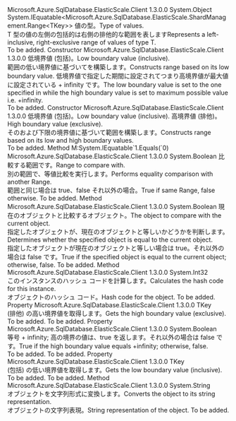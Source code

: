 <Type Name="Range&lt;TKey&gt;" FullName="Microsoft.Azure.SqlDatabase.ElasticScale.ShardManagement.Range&lt;TKey&gt;">
  <TypeSignature Language="C#" Value="public sealed class Range&lt;TKey&gt; : IEquatable&lt;Microsoft.Azure.SqlDatabase.ElasticScale.ShardManagement.Range&lt;TKey&gt;&gt;" />
  <TypeSignature Language="ILAsm" Value=".class public auto ansi sealed beforefieldinit Range`1&lt;TKey&gt; extends System.Object implements class System.IEquatable`1&lt;class Microsoft.Azure.SqlDatabase.ElasticScale.ShardManagement.Range`1&lt;!TKey&gt;&gt;" />
  <TypeSignature Language="DocId" Value="T:Microsoft.Azure.SqlDatabase.ElasticScale.ShardManagement.Range`1" />
  <TypeSignature Language="VB.NET" Value="Public NotInheritable Class Range(Of TKey)&#xA;Implements IEquatable(Of Range(Of TKey))" />
  <TypeSignature Language="F#" Value="type Range&lt;'Key&gt; = class&#xA;    interface IEquatable&lt;Range&lt;'Key&gt;&gt;" />
  <AssemblyInfo>
    <AssemblyName>Microsoft.Azure.SqlDatabase.ElasticScale.Client</AssemblyName>
    <AssemblyVersion>1.3.0.0</AssemblyVersion>
  </AssemblyInfo>
  <TypeParameters>
    <TypeParameter Name="TKey" />
  </TypeParameters>
  <Base>
    <BaseTypeName>System.Object</BaseTypeName>
  </Base>
  <Interfaces>
    <Interface>
      <InterfaceName>System.IEquatable&lt;Microsoft.Azure.SqlDatabase.ElasticScale.ShardManagement.Range&lt;TKey&gt;&gt;</InterfaceName>
    </Interface>
  </Interfaces>
  <Docs>
    <typeparam name="TKey"><span data-ttu-id="45435-101">値の型。</span><span class="sxs-lookup"><span data-stu-id="45435-101">Type of values.</span></span></typeparam>
    <summary><span data-ttu-id="45435-102">T 型の値の左側の包括的は右側の排他的な範囲を表します</span><span class="sxs-lookup"><span data-stu-id="45435-102">Represents a left-inclusive, right-exclusive range of values of type T.</span></span></summary>
    <remarks>To be added.</remarks>
  </Docs>
  <Members>
    <Member MemberName=".ctor">
      <MemberSignature Language="C#" Value="public Range (TKey low);" />
      <MemberSignature Language="ILAsm" Value=".method public hidebysig specialname rtspecialname instance void .ctor(!TKey low) cil managed" />
      <MemberSignature Language="DocId" Value="M:Microsoft.Azure.SqlDatabase.ElasticScale.ShardManagement.Range`1.#ctor(`0)" />
      <MemberSignature Language="VB.NET" Value="Public Sub New (low As TKey)" />
      <MemberSignature Language="F#" Value="new Microsoft.Azure.SqlDatabase.ElasticScale.ShardManagement.Range&lt;'Key&gt; : 'Key -&gt; Microsoft.Azure.SqlDatabase.ElasticScale.ShardManagement.Range&lt;'Key&gt;" Usage="new Microsoft.Azure.SqlDatabase.ElasticScale.ShardManagement.Range&lt;'Key&gt; low" />
      <MemberType>Constructor</MemberType>
      <AssemblyInfo>
        <AssemblyName>Microsoft.Azure.SqlDatabase.ElasticScale.Client</AssemblyName>
        <AssemblyVersion>1.3.0.0</AssemblyVersion>
      </AssemblyInfo>
      <Parameters>
        <Parameter Name="low" Type="TKey" />
      </Parameters>
      <Docs>
        <param name="low"><span data-ttu-id="45435-103">低境界値 (包括)。</span><span class="sxs-lookup"><span data-stu-id="45435-103">Low boundary value (inclusive).</span></span></param>
        <summary>
            <span data-ttu-id="45435-104">範囲の低い境界値に基づいてを構築します。</span><span class="sxs-lookup"><span data-stu-id="45435-104">Constructs range based on its low boundary value.</span></span> <span data-ttu-id="45435-105">低境界値で指定した期間に設定されて<paramref name="low" />つまり高境界値が最大値に設定されている + infinity です。</span><span class="sxs-lookup"><span data-stu-id="45435-105">The low boundary value is set to the one specified in <paramref name="low" /> while the high boundary value is set to maximum possible value i.e. +infinity.</span></span>
            </summary>
        <remarks>To be added.</remarks>
      </Docs>
    </Member>
    <Member MemberName=".ctor">
      <MemberSignature Language="C#" Value="public Range (TKey low, TKey high);" />
      <MemberSignature Language="ILAsm" Value=".method public hidebysig specialname rtspecialname instance void .ctor(!TKey low, !TKey high) cil managed" />
      <MemberSignature Language="DocId" Value="M:Microsoft.Azure.SqlDatabase.ElasticScale.ShardManagement.Range`1.#ctor(`0,`0)" />
      <MemberSignature Language="VB.NET" Value="Public Sub New (low As TKey, high As TKey)" />
      <MemberSignature Language="F#" Value="new Microsoft.Azure.SqlDatabase.ElasticScale.ShardManagement.Range&lt;'Key&gt; : 'Key * 'Key -&gt; Microsoft.Azure.SqlDatabase.ElasticScale.ShardManagement.Range&lt;'Key&gt;" Usage="new Microsoft.Azure.SqlDatabase.ElasticScale.ShardManagement.Range&lt;'Key&gt; (low, high)" />
      <MemberType>Constructor</MemberType>
      <AssemblyInfo>
        <AssemblyName>Microsoft.Azure.SqlDatabase.ElasticScale.Client</AssemblyName>
        <AssemblyVersion>1.3.0.0</AssemblyVersion>
      </AssemblyInfo>
      <Parameters>
        <Parameter Name="low" Type="TKey" />
        <Parameter Name="high" Type="TKey" />
      </Parameters>
      <Docs>
        <param name="low"><span data-ttu-id="45435-106">低境界値 (包括)。</span><span class="sxs-lookup"><span data-stu-id="45435-106">Low boundary value (inclusive).</span></span></param>
        <param name="high"><span data-ttu-id="45435-107">高境界値 (排他)。</span><span class="sxs-lookup"><span data-stu-id="45435-107">High boundary value (exclusive).</span></span></param>
        <summary>
            <span data-ttu-id="45435-108">そのおよび下限の境界値に基づいて範囲を構築します。</span><span class="sxs-lookup"><span data-stu-id="45435-108">Constructs range based on its low and high boundary values.</span></span>
            </summary>
        <remarks>To be added.</remarks>
      </Docs>
    </Member>
    <Member MemberName="Equals">
      <MemberSignature Language="C#" Value="public bool Equals (Microsoft.Azure.SqlDatabase.ElasticScale.ShardManagement.Range&lt;TKey&gt; other);" />
      <MemberSignature Language="ILAsm" Value=".method public hidebysig newslot virtual instance bool Equals(class Microsoft.Azure.SqlDatabase.ElasticScale.ShardManagement.Range`1&lt;!TKey&gt; other) cil managed" />
      <MemberSignature Language="DocId" Value="M:Microsoft.Azure.SqlDatabase.ElasticScale.ShardManagement.Range`1.Equals(Microsoft.Azure.SqlDatabase.ElasticScale.ShardManagement.Range{`0})" />
      <MemberSignature Language="VB.NET" Value="Public Function Equals (other As Range(Of TKey)) As Boolean" />
      <MemberSignature Language="F#" Value="override this.Equals : Microsoft.Azure.SqlDatabase.ElasticScale.ShardManagement.Range&lt;'Key&gt; -&gt; bool" Usage="range.Equals other" />
      <MemberType>Method</MemberType>
      <Implements>
        <InterfaceMember>M:System.IEquatable`1.Equals(`0)</InterfaceMember>
      </Implements>
      <AssemblyInfo>
        <AssemblyName>Microsoft.Azure.SqlDatabase.ElasticScale.Client</AssemblyName>
        <AssemblyVersion>1.3.0.0</AssemblyVersion>
      </AssemblyInfo>
      <ReturnValue>
        <ReturnType>System.Boolean</ReturnType>
      </ReturnValue>
      <Parameters>
        <Parameter Name="other" Type="Microsoft.Azure.SqlDatabase.ElasticScale.ShardManagement.Range&lt;TKey&gt;" />
      </Parameters>
      <Docs>
        <param name="other"><span data-ttu-id="45435-109">比較する範囲です。</span><span class="sxs-lookup"><span data-stu-id="45435-109">Range to compare with.</span></span></param>
        <summary>
            <span data-ttu-id="45435-110">別の範囲で、等値比較を実行します。</span><span class="sxs-lookup"><span data-stu-id="45435-110">Performs equality comparison with another Range.</span></span>
            </summary>
        <returns><span data-ttu-id="45435-111">範囲と同じ場合は true、false それ以外の場合。</span><span class="sxs-lookup"><span data-stu-id="45435-111">True if same Range, false otherwise.</span></span></returns>
        <remarks>To be added.</remarks>
      </Docs>
    </Member>
    <Member MemberName="Equals">
      <MemberSignature Language="C#" Value="public override bool Equals (object obj);" />
      <MemberSignature Language="ILAsm" Value=".method public hidebysig virtual instance bool Equals(object obj) cil managed" />
      <MemberSignature Language="DocId" Value="M:Microsoft.Azure.SqlDatabase.ElasticScale.ShardManagement.Range`1.Equals(System.Object)" />
      <MemberSignature Language="VB.NET" Value="Public Overrides Function Equals (obj As Object) As Boolean" />
      <MemberSignature Language="F#" Value="override this.Equals : obj -&gt; bool" Usage="range.Equals obj" />
      <MemberType>Method</MemberType>
      <AssemblyInfo>
        <AssemblyName>Microsoft.Azure.SqlDatabase.ElasticScale.Client</AssemblyName>
        <AssemblyVersion>1.3.0.0</AssemblyVersion>
      </AssemblyInfo>
      <ReturnValue>
        <ReturnType>System.Boolean</ReturnType>
      </ReturnValue>
      <Parameters>
        <Parameter Name="obj" Type="System.Object" />
      </Parameters>
      <Docs>
        <param name="obj"><span data-ttu-id="45435-112">現在のオブジェクトと比較するオブジェクト。</span><span class="sxs-lookup"><span data-stu-id="45435-112">The object to compare with the current object.</span></span></param>
        <summary>
            <span data-ttu-id="45435-113">指定したオブジェクトが、現在のオブジェクトと等しいかどうかを判断します。</span><span class="sxs-lookup"><span data-stu-id="45435-113">Determines whether the specified object is equal to the current object.</span></span>
            </summary>
        <returns><span data-ttu-id="45435-114">指定したオブジェクトが現在のオブジェクトと等しい場合は true。それ以外の場合は false です。</span><span class="sxs-lookup"><span data-stu-id="45435-114">True if the specified object is equal to the current object; otherwise, false.</span></span></returns>
        <remarks>To be added.</remarks>
      </Docs>
    </Member>
    <Member MemberName="GetHashCode">
      <MemberSignature Language="C#" Value="public override int GetHashCode ();" />
      <MemberSignature Language="ILAsm" Value=".method public hidebysig virtual instance int32 GetHashCode() cil managed" />
      <MemberSignature Language="DocId" Value="M:Microsoft.Azure.SqlDatabase.ElasticScale.ShardManagement.Range`1.GetHashCode" />
      <MemberSignature Language="VB.NET" Value="Public Overrides Function GetHashCode () As Integer" />
      <MemberSignature Language="F#" Value="override this.GetHashCode : unit -&gt; int" Usage="range.GetHashCode " />
      <MemberType>Method</MemberType>
      <AssemblyInfo>
        <AssemblyName>Microsoft.Azure.SqlDatabase.ElasticScale.Client</AssemblyName>
        <AssemblyVersion>1.3.0.0</AssemblyVersion>
      </AssemblyInfo>
      <ReturnValue>
        <ReturnType>System.Int32</ReturnType>
      </ReturnValue>
      <Parameters />
      <Docs>
        <summary>
            <span data-ttu-id="45435-115">このインスタンスのハッシュ コードを計算します。</span><span class="sxs-lookup"><span data-stu-id="45435-115">Calculates the hash code for this instance.</span></span>
            </summary>
        <returns><span data-ttu-id="45435-116">オブジェクトのハッシュ コード。</span><span class="sxs-lookup"><span data-stu-id="45435-116">Hash code for the object.</span></span></returns>
        <remarks>To be added.</remarks>
      </Docs>
    </Member>
    <Member MemberName="High">
      <MemberSignature Language="C#" Value="public TKey High { get; }" />
      <MemberSignature Language="ILAsm" Value=".property instance !TKey High" />
      <MemberSignature Language="DocId" Value="P:Microsoft.Azure.SqlDatabase.ElasticScale.ShardManagement.Range`1.High" />
      <MemberSignature Language="VB.NET" Value="Public ReadOnly Property High As TKey" />
      <MemberSignature Language="F#" Value="member this.High : 'Key" Usage="Microsoft.Azure.SqlDatabase.ElasticScale.ShardManagement.Range&lt;'Key&gt;.High" />
      <MemberType>Property</MemberType>
      <AssemblyInfo>
        <AssemblyName>Microsoft.Azure.SqlDatabase.ElasticScale.Client</AssemblyName>
        <AssemblyVersion>1.3.0.0</AssemblyVersion>
      </AssemblyInfo>
      <ReturnValue>
        <ReturnType>TKey</ReturnType>
      </ReturnValue>
      <Docs>
        <summary>
            <span data-ttu-id="45435-117">(排他) の高い境界値を取得します。</span><span class="sxs-lookup"><span data-stu-id="45435-117">Gets the high boundary value (exclusive).</span></span>
            </summary>
        <value>To be added.</value>
        <remarks>To be added.</remarks>
      </Docs>
    </Member>
    <Member MemberName="HighIsMax">
      <MemberSignature Language="C#" Value="public bool HighIsMax { get; }" />
      <MemberSignature Language="ILAsm" Value=".property instance bool HighIsMax" />
      <MemberSignature Language="DocId" Value="P:Microsoft.Azure.SqlDatabase.ElasticScale.ShardManagement.Range`1.HighIsMax" />
      <MemberSignature Language="VB.NET" Value="Public ReadOnly Property HighIsMax As Boolean" />
      <MemberSignature Language="F#" Value="member this.HighIsMax : bool" Usage="Microsoft.Azure.SqlDatabase.ElasticScale.ShardManagement.Range&lt;'Key&gt;.HighIsMax" />
      <MemberType>Property</MemberType>
      <AssemblyInfo>
        <AssemblyName>Microsoft.Azure.SqlDatabase.ElasticScale.Client</AssemblyName>
        <AssemblyVersion>1.3.0.0</AssemblyVersion>
      </AssemblyInfo>
      <ReturnValue>
        <ReturnType>System.Boolean</ReturnType>
      </ReturnValue>
      <Docs>
        <summary>
            <span data-ttu-id="45435-118">等号 + infinity; 高の境界の値は、true を返します。それ以外の場合は false です。</span><span class="sxs-lookup"><span data-stu-id="45435-118">True if the high boundary value equals +infinity; otherwise, false.</span></span>
            </summary>
        <value>To be added.</value>
        <remarks>To be added.</remarks>
      </Docs>
    </Member>
    <Member MemberName="Low">
      <MemberSignature Language="C#" Value="public TKey Low { get; }" />
      <MemberSignature Language="ILAsm" Value=".property instance !TKey Low" />
      <MemberSignature Language="DocId" Value="P:Microsoft.Azure.SqlDatabase.ElasticScale.ShardManagement.Range`1.Low" />
      <MemberSignature Language="VB.NET" Value="Public ReadOnly Property Low As TKey" />
      <MemberSignature Language="F#" Value="member this.Low : 'Key" Usage="Microsoft.Azure.SqlDatabase.ElasticScale.ShardManagement.Range&lt;'Key&gt;.Low" />
      <MemberType>Property</MemberType>
      <AssemblyInfo>
        <AssemblyName>Microsoft.Azure.SqlDatabase.ElasticScale.Client</AssemblyName>
        <AssemblyVersion>1.3.0.0</AssemblyVersion>
      </AssemblyInfo>
      <ReturnValue>
        <ReturnType>TKey</ReturnType>
      </ReturnValue>
      <Docs>
        <summary>
            <span data-ttu-id="45435-119">(包括) の低い境界値を取得します。</span><span class="sxs-lookup"><span data-stu-id="45435-119">Gets the low boundary value (inclusive).</span></span>
            </summary>
        <value>To be added.</value>
        <remarks>To be added.</remarks>
      </Docs>
    </Member>
    <Member MemberName="ToString">
      <MemberSignature Language="C#" Value="public override string ToString ();" />
      <MemberSignature Language="ILAsm" Value=".method public hidebysig virtual instance string ToString() cil managed" />
      <MemberSignature Language="DocId" Value="M:Microsoft.Azure.SqlDatabase.ElasticScale.ShardManagement.Range`1.ToString" />
      <MemberSignature Language="VB.NET" Value="Public Overrides Function ToString () As String" />
      <MemberSignature Language="F#" Value="override this.ToString : unit -&gt; string" Usage="range.ToString " />
      <MemberType>Method</MemberType>
      <AssemblyInfo>
        <AssemblyName>Microsoft.Azure.SqlDatabase.ElasticScale.Client</AssemblyName>
        <AssemblyVersion>1.3.0.0</AssemblyVersion>
      </AssemblyInfo>
      <ReturnValue>
        <ReturnType>System.String</ReturnType>
      </ReturnValue>
      <Parameters />
      <Docs>
        <summary>
            <span data-ttu-id="45435-120">オブジェクトを文字列形式に変換します。</span><span class="sxs-lookup"><span data-stu-id="45435-120">Converts the object to its string representation.</span></span>
            </summary>
        <returns><span data-ttu-id="45435-121">オブジェクトの文字列表現。</span><span class="sxs-lookup"><span data-stu-id="45435-121">String representation of the object.</span></span></returns>
        <remarks>To be added.</remarks>
      </Docs>
    </Member>
  </Members>
</Type>